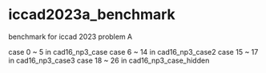 # iccad2023a_benchmark
benchmark for iccad 2023 problem A

case  0  ~ 5   in  cad16_np3_case
case  6  ~ 14  in  cad16_np3_case2
case  15 ~ 17  in  cad16_np3_case3
case  18 ~ 26  in  cad16_np3_case_hidden